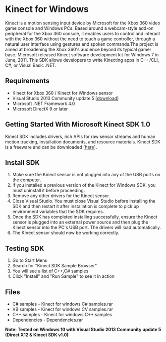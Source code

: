 # Kinect for Windows

Kinect is a motion sensing input device by Microsoft for the Xbox 360 video game console and  Windows PCs. Based around a webcam-style add-on peripheral for the Xbox 360 console, it  enables users to control and interact with the Xbox 360 without the need to touch a game  controller, through a natural user interface using gestures and spoken commands.The project is  aimed at broadening the Xbox 360's audience beyond its typical gamer base. Microsoft released  Kinect software development kit for Windows 7 in June, 2011. This SDK allows developers to 
write Kinecting apps in C++/CLI, C#, or Visual Basic .NET.

## Requirements

- Kinect for Xbox 360 / Kinect for Windows sensor
- Visual Studio 2013 Community update 5 [[download](https://www.visualstudio.com/en-us/news/releasenotes/vs2013-community-vs#download-visual-studio-2013-community)]
- Microsoft .NET Framework 4.0 
- Microsoft DirectX 9 or later

## Getting Started With Microsoft Kinect SDK 1.0

Kinect SDK includes drivers, rich APIs for raw sensor streams and human motion tracking,  installation documents, and resource materials. Kinect SDK is a freeware and can be  downloaded [[here](https://www.visualstudio.com/en-us/news/releasenotes/vs2013-update5-vs)]. 

## Install SDK

1. Make sure the Kinect sensor is not plugged into any of the USB ports on the computer.
2. If you installed a previous version of the Kinect for Windows SDK, you must uninstall it before proceeding.
3. Remove any other drivers for the Kinect sensor.
4. Close Visual Studio. You must close Visual Studio before installing the SDK and then restart it after installation is complete to pick up environment variables that the SDK requires.
5. Once the SDK has completed installing successfully, ensure the Kinect sensor is plugged into an external power source and then plug the Kinect sensor into the PC's USB port. The drivers will load automatically.
6. The Kinect sensor should now be working correctly.

## Testing SDK

1. Go to Start Menu  
2. Search for "Kinect SDK Sample Browser"
3. You will see a list of C++,C# samples
4. Click "Install" and "Run Sample" to see it in action

## Files

- C# samples - Kinect for windows C# samples.rar 
- VB samples - Kinect for windows CV samples.rar
- C++ samples - Kinect for windows C++ samples
- Dependencies - Dependencies.rar

**Note: Tested on Windows 10 with Visual Studio 2013 Community update 5 (Direct X12 & Kinect SDK v1.0)**
